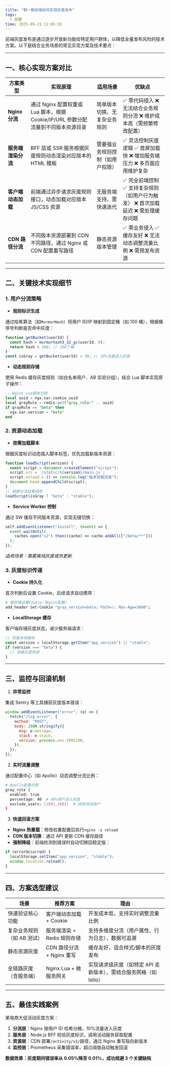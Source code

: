 ```yaml
---
title: "聊一聊前端如何实现灰度发布"
tags:
  - 部署
time: 2025-05-21 11:05:26
---
```


前端灰度发布是通过逐步开放新功能给特定用户群体，以降低全量发布风险的技术方案。以下是结合业务场景的常见实现方案及技术要点：

---

## 一、核心实现方案对比

| **方案类型**       | **实现原理**                                                                      | **适用场景**                     | **优缺点**                                                                          |
| ------------------ | --------------------------------------------------------------------------------- | -------------------------------- | ----------------------------------------------------------------------------------- |
| **Nginx 分流**     | 通过 Nginx 配置权重或 Lua 脚本，根据 Cookie/IP/URL 参数分配流量到不同版本资源目录 | 简单版本切换、无复杂业务规则     | ✅ 零代码侵入 ❌ 无法结合业务规则分流 ❌ 维护成本高（需频繁修改配置）               |
| **服务端渲染分流** | BFF 层或 SSR 服务根据灰度规则动态渲染对应版本的 HTML 模板                         | 需要强业务规则控制（如用户权限） | ✅ 灵活控制灰度逻辑 ✅ 首屏加载快 ❌ 增加服务端压力 ❌ 多页面应用维护复杂           |
| **客户端动态加载** | 前端通过异步请求灰度规则接口，动态加载对应版本 JS/CSS 资源                        | 无服务端支持、需快速迭代         | ✅ 完全前端控制 ✅ 支持复杂规则（如用户行为触发） ❌ 首次加载延迟 ❌ 需处理缓存问题 |
| **CDN 路径分流**   | 不同版本资源部署到 CDN 不同路径，通过 Nginx 或 CDN 配置重写路径                   | 静态资源版本管理                 | ✅ 零业务侵入 ✅ 缓存友好 ❌ 无法动态调整流量比例 ❌ 需预发布资源                   |

---

## 二、关键技术实现细节

### 1\. **用户分流策略**

- **规则标识生成**

通过哈希算法（如`MurmurHash`）将用户 ID/IP 映射到固定桶（如 100 桶），根据桶序号判断是否命中灰度：

```js
function getBucket(userId) {
  const hash = murmurhash3_32_gc(userId, 0);
  return hash % 100; // 100个桶
}
const isGray = getBucket(userId) < 30; // 30%流量进入灰度
```

- **动态规则存储**

使用 Redis 缓存灰度规则（如白名单用户、AB 实验分组），结合 Lua 脚本实现原子操作：

```sql
-- Nginx Lua脚本示例
local uuid = ngx.var.cookie_uuid
local grayRule = redis:get("gray_rule:" .. uuid)
if grayRule == "beta" then
  ngx.var.version = "beta"
end
```

### 2\. **资源动态加载**

- **按需加载脚本**

根据灰度标识动态插入脚本标签，优先加载新版本资源：

```js
function loadScript(version) {
  const script = document.createElement("script");
  script.src = `/static/${version}/main.js`;
  script.onload = () => console.log("版本加载完成");
  document.head.appendChild(script);
}
// 根据分流结果调用
loadScript(isGray ? "beta" : "stable");
```

- **Service Worker 控制**

通过 SW 缓存不同版本资源，实现无缝切换：

```js
self.addEventListener("install", (event) => {
  event.waitUntil(
    caches.open("v2").then((cache) => cache.addAll(["/beta/**"]))
  );
});
```

_适用场景：需要离线灰度或热更新_

### 3. **灰度标识传递**

- **Cookie 持久化**

首次判断后设置 Cookie，后续请求自动携带：

```bash
# 服务端设置Cookie（Nginx配置）
add_header Set-Cookie "gray_version=beta; Path=/; Max-Age=3600";
```

- **LocalStorage 缓存**

客户端存储灰度状态，减少服务端请求：

```js
// 检查本地缓存
const version = localStorage.getItem("app_version") || "stable";
if (version === "beta") {
  // 加载灰度资源
}
```

---

## 三、监控与回滚机制

1. **异常监控**

集成 Sentry 等工具捕获灰度版本错误：

```js
window.addEventListener("error", (e) => {
  fetch("/log-error", {
    method: "POST",
    body: JSON.stringify({
      msg: e.message,
      stack: e.stack,
      version: process.env.VERSION,
    }),
  });
});
```

2. **实时流量调整**

通过配置中心（如 Apollo）动态调整分流比例：

```bash
# Apollo配置示例
gray_rule {
  enabled: true
  percentage: 40  # 40%用户进入灰度
  exclude_users: [1001,1002]  # 排除测试用户
}
```

3. **快速回滚方案**

- **Nginx 热重载**：修改权重配置后执行`nginx -s reload`
- **CDN 版本切换**：通过 API 更新 CDN 缓存路径
- **强制降级**：前端检测到错误时自动切换回稳定版：

```js
if (errorOccurred) {
  localStorage.setItem("app_version", "stable");
  window.location.reload();
}
```

---

## 四、方案选型建议

| **场景**                   | **推荐方案**                | **理由**                                                          |
| -------------------------- | --------------------------- | ----------------------------------------------------------------- |
| 快速验证核心功能           | 客户端动态加载 + Cookie     | 开发成本低，支持实时调整流量比例                                  |
| 复杂业务规则（如 AB 测试） | 服务端渲染 + Redis 规则存储 | 支持多维度分流（用户属性、行为日志），数据可追溯                  |
| 静态资源灰度               | CDN 路径分流 + Nginx 重写   | 缓存友好，适合样式/脚本的灰度发布                                 |
| 全链路灰度（含服务端）     | Nginx Lua + 微服务网关      | 实现请求级灰度（如特定 API 走新版本），需结合服务网格（如 Istio） |

---

## 五、最佳实践案例

某电商大促活动灰度方案：

1.  **分流层**：Nginx 按用户 ID 哈希分桶，10%流量进入灰度
2.  **服务层**：Node.js BFF 校验灰度标识，调用活动服务获取配置
3.  **资源层**：CDN 部署`/activity/v2/`路径，通过 Nginx 重写指向新版本
4.  **监控层**：Prometheus 采集错误率，超过阈值自动触发回滚

**数据效果：灰度期间错误率从 0.05%降至 0.01%，成功规避 3 个关键缺陷**
